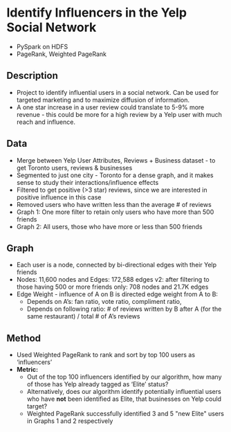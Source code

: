 # Identify Influencers in the Yelp Social Network

- PySpark on HDFS
- PageRank, Weighted PageRank

## Description 
- Project to identify influential users in a social network. Can be used for targeted marketing and to maximize diffusion of information. 
- A one star increase in a user review could translate to 5-9% more revenue - this could be more for a high review by a Yelp user with much reach and influence.

## Data
- Merge between Yelp User Attributes, Reviews + Business dataset - to get Toronto users, reviews & businesses
- Segmented to just one city - Toronto for a dense graph, and it makes sense to study their interactions/influence effects
- Filtered to get positive (>3 star) reviews, since we are interested in positive influence in this case
- Removed users who have written less than the average # of reviews
- Graph 1: One more filter to retain only users who have more than 500 friends
- Graph 2: All users, those who have more or less than 500 friends

## Graph 
- Each user is a node, connected by bi-directional edges with their Yelp friends 
- Nodes: 11,600 nodes and Edges: 172,588 edges v2: after filtering to those having 500 or more friends only: 708 nodes and 21.7K edges
- Edge Weight - influence of A on B is directed edge weight from A to B:
  - Depends on A’s: fan ratio, vote ratio, compliment ratio,
  - Depends on following ratio: # of reviews written by B after A (for the same restaurant) / total # of A’s reviews

## Method
- Used Weighted PageRank to rank and sort by top 100 users as ‘influencers’
- **Metric:** 
  -  Out of the top 100 influencers identified by our algorithm, how many of those has Yelp already tagged as ‘Elite’ status? 
  -  Alternatively, does our algorithm identify potentially influential users who have **not** been identified as Elite, that businesses on Yelp could target?
  -  Weighted PageRank successfully identified 3 and 5 "new Elite" users in Graphs 1 and 2 respectively
